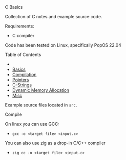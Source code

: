 C Basics

Collection of C notes and example source code.

Requirements:
- C compiler

Code has been tested on Linux, specifically PopOS 22.04

Table of Contents
- []()
- [Basics](c_basics.md)
- [Compilation](c_compilation.md)
- [Pointers](c_ptr.md)
- [C-Strings](c_strings.md)
- [Dynamic Memory Allocation](c_dynamic_allocation.md)
- [Misc](c_misc.md)

Example source files located in `src`.

Compile

On linux you can use GCC:
- `gcc -o <target file> <input.c>`

You can also use zig as a drop-in C/C++ compiler
- `zig cc -o <target file> <input.c>`

